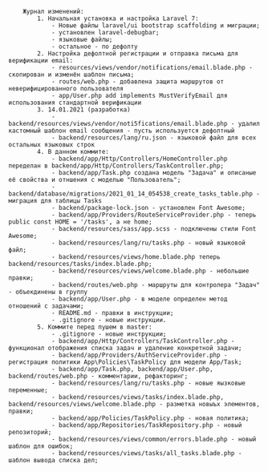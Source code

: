         Журнал изменений:
            1. Начальная установка и настройка Laravel 7:
                - Новые файлы laravel/ui bootstrap scaffolding и миграции;
                - установлен laravel-debugbar;
                - языковые файлы;
                - остальное - по дефолту
            2. Настройка дефолтной регистрации и отправка письма для верификации email:
                - resources/views/vendor/notifications/email.blade.php - скопирован и изменён шаблон письма;
                - routes/web.php - добавлена защита маршрутов от неверифицированного пользователя
                - app/User.php add implements MustVerifyEmail для использования стандартной верификации
            3. 14.01.2021 (разработка)
                - backend/resources/views/vendor/noti5fications/email.blade.php - удалил кастомный шаблон еmail сообщения - пусть используется дефолтный
                - backend/resources/lang/ru.json - языковой файл для всех остальных языковых строк
            4. В данном коммите:
                - backend/app/Http/Controllers/HomeController.php переделан в backend/app/Http/Controllers/TaskController.php;
                - backend/app/Task.php создана модель "Задача" и описаные её свойства и отншения с моделью "Пользователь";
                - backend/database/migrations/2021_01_14_054538_create_tasks_table.php - миграция для таблицы Tasks
                - backend/package-lock.json - установлен Font Awesome;
                - backend/app/Providers/RouteServiceProvider.php - теперь public const HOME = '/tasks', а не home;
                - backend/resources/sass/app.scss - подключены стили Font Awesome;
                - backend/resources/lang/ru/tasks.php - новый языковой файл;
                - backend/resources/views/home.blade.php теперь backend/resources/tasks/index.blade.php;
                - backend/resources/views/welcome.blade.php - небольшие правки;
                - backend/routes/web.php - маршруты для контролера "Задач" - объекдинены в группу
                - backend/app/User.php - в моделе определен метод отношений с задачами;
                - README.md - правки в инструкции;
                - .gitignore - новые инструкции.
            5. Коммите перед пушем в master:
                - .gitignore - новые инструкции;
                - backend/app/Http/Controllers/TaskController.php - функционал отображения списка задач и удаление конкретной задачи;
                - backend/app/Providers/AuthServiceProvider.php - регистрация политики App\Policies\TaskPolicy для модели App/Task;
                - backend/app/Task.php, backend/app/User.php, backend/routes/web.php - комментарии, рефакторинг;
                - backend/resources/lang/ru/tasks.php - новые яызковые переменные;
                - backend/resources/views/tasks/index.blade.php, backend/resources/views/welcome.blade.php - разметка новыъх элементов, правки;
                - backend/app/Policies/TaskPolicy.php - новая политика;
                - backend/app/Repositories/TaskRepository.php - новый репозиторий;
                - backend/resources/views/common/errors.blade.php - новый шаблон для ошибок;
                - backend/resources/views/tasks/all_tasks.blade.php - шаблон вывода списка дел;